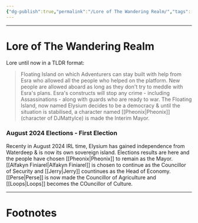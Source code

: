 ```yaml
---
{"dg-publish":true,"permalink":"/Lore of The Wandering Realm/","tags":["TTRPG"]}
---
```



---
# Lore of The Wandering Realm
Lore until now in a TLDR format:
> Floating Island on which Adventurers can stay built with help from Esra who allowed all the people who helped on the platform. New people are allowed aboard as long as they don't try to meddle with Esra's plans.
> Esra's constructs will stop any crime - including Assassinations - along with guards who are ready to war.
> The Floating Island, now named Elysium decides to be a democracy & until the situation is stabilised, a character named [[Pheonix\|Pheonix]] (character of DJMattyIce) is made the Interim Mayor. 

### August 2024 Elections - First Election
Recenty in August 2024 IRL time, Elysium has gained independence from Waterdeep & is now its own sovereign island.
Elections results are here and the people have chosen [[Pheonix\|Pheonix]] to remain as the Mayor. [[Alfakyn Finiarel\|Alfakyn Finiarel]] is chosen to continue as the Councillor of Security and [[Jerry\|Jerry]] countinues as the Head of Economy. [[Perse\|Perse]] is now made the Councillor of Agriculture and [[Loops\|Loops]] becomes the COuncillor of Culture.


---
# Footnotes